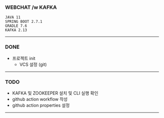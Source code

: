 ### WEBCHAT /w KAFKA


 
```
JAVA 11
SPRING BOOT 2.7.1
GRADLE 7.6
KAFKA 2.13
```

---

### DONE

* 프로젝트 init
  - VCS 설정 (git)

---

### TODO

* KAFKA 및 ZOOKEEPER 설치 및 CLI 실행 확인
* github action workflow 작성
* github action properties 설정

---





